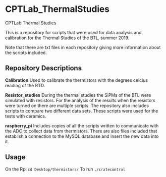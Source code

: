 # CPTLab_ThermalStudies
CPTLab Thermal Studies

This is a repository for scripts that were used for data analysis and calibration for the Thermal Studies of the BTL, summer 2019.

Note that there are txt files in each repository giving more information about the scripts included.

## Repository Descriptions
**Calibration**
Used to calibrate the thermistors with the degrees celcius reading of the RTD.

**Resistor_studies**
During the thermal studies the SiPMs of the BTL were simulated with resistors. For the analysis of the results when the resistors were turned on there are multiple scripts. The repository also includes scripts to compare two different data sets. These scripts were used for the tests with ceramics.

**raspberry_pi**
Includes copies of all the scripts written to communicate with the ADC to collect data from thermistors. There are also files included that establish a connection to the MySQL database and insert the new data into it.

## Usage
On the Rpi ```cd Desktop/thermistors/```
To run ```./cratecontrol```
